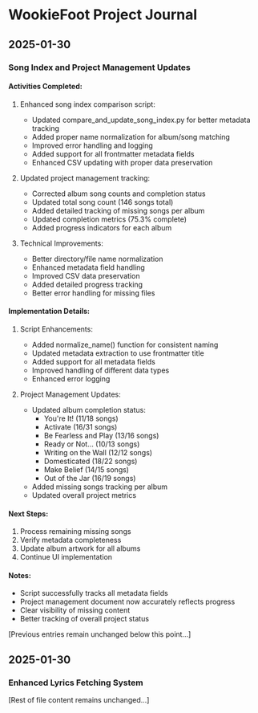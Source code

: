 # WookieFoot Project Journal

## 2025-01-30
### Song Index and Project Management Updates

#### Activities Completed:
1. Enhanced song index comparison script:
   - Updated compare_and_update_song_index.py for better metadata tracking
   - Added proper name normalization for album/song matching
   - Improved error handling and logging
   - Added support for all frontmatter metadata fields
   - Enhanced CSV updating with proper data preservation

2. Updated project management tracking:
   - Corrected album song counts and completion status
   - Updated total song count (146 songs total)
   - Added detailed tracking of missing songs per album
   - Updated completion metrics (75.3% complete)
   - Added progress indicators for each album

3. Technical Improvements:
   - Better directory/file name normalization
   - Enhanced metadata field handling
   - Improved CSV data preservation
   - Added detailed progress tracking
   - Better error handling for missing files

#### Implementation Details:
1. Script Enhancements:
   - Added normalize_name() function for consistent naming
   - Updated metadata extraction to use frontmatter title
   - Added support for all metadata fields
   - Improved handling of different data types
   - Enhanced error logging

2. Project Management Updates:
   - Updated album completion status:
     * You're It! (11/18 songs)
     * Activate (16/31 songs)
     * Be Fearless and Play (13/16 songs)
     * Ready or Not... (10/13 songs)
     * Writing on the Wall (12/12 songs)
     * Domesticated (18/22 songs)
     * Make Belief (14/15 songs)
     * Out of the Jar (16/19 songs)
   - Added missing songs tracking per album
   - Updated overall project metrics

#### Next Steps:
1. Process remaining missing songs
2. Verify metadata completeness
3. Update album artwork for all albums
4. Continue UI implementation

#### Notes:
- Script successfully tracks all metadata fields
- Project management document now accurately reflects progress
- Clear visibility of missing content
- Better tracking of overall project status

[Previous entries remain unchanged below this point...]

## 2025-01-30
### Enhanced Lyrics Fetching System

[Rest of file content remains unchanged...]